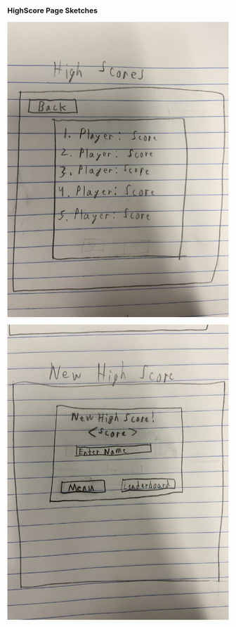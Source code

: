### HighScore Page Sketches

![](https://github.com/TheCombOvers/TowerDefense/blob/master/highscore2.jpeg)

![](https://github.com/TheCombOvers/TowerDefense/blob/master/highscore1.jpeg)